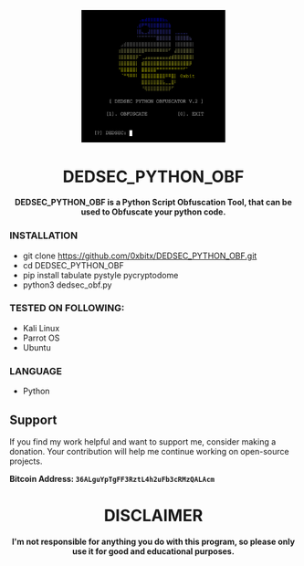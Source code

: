 
<p align="center">
<img src="banner.png" width="50%" height="50%">
</p>

<h1 align="center"> DEDSEC_PYTHON_OBF </h1>
<h4 align="center"> DEDSEC_PYTHON_OBF  is a Python Script Obfuscation Tool, that can be used to Obfuscate your python code. </h4>

### INSTALLATION
* git clone https://github.com/0xbitx/DEDSEC_PYTHON_OBF.git
* cd DEDSEC_PYTHON_OBF
* pip install tabulate pystyle pycryptodome
* python3 dedsec_obf.py

### TESTED ON FOLLOWING:
* Kali Linux
* Parrot OS
* Ubuntu

### LANGUAGE 
* Python


## Support

If you find my work helpful and want to support me, consider making a donation. Your contribution will help me continue working on open-source projects.

**Bitcoin Address: `36ALguYpTgFF3RztL4h2uFb3cRMzQALAcm`**

<h1 align="center"> DISCLAIMER </h1>

<h4 align="center">I'm not responsible for anything you do with this program, so please only use it for good and educational purposes. </h4>
